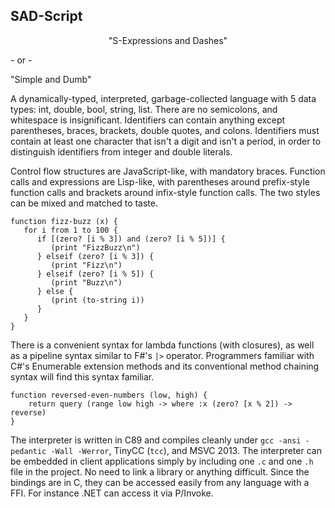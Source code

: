 SAD-Script
----------

<p align="center">
"S-Expressions and Dashes"

\- or -

"Simple and Dumb"
</p>

A dynamically-typed, interpreted, garbage-collected language with 5 data types: int, double, bool, string, list.  There are no semicolons, and whitespace is insignificant.  Identifiers can contain anything except parentheses, braces, brackets, double quotes, and colons.  Identifiers must contain at least one character that isn't a digit and isn't a period, in order to distinguish identifiers from integer and double literals.

Control flow structures are JavaScript-like, with mandatory braces.  Function calls and expressions are Lisp-like, with parentheses around prefix-style function calls and brackets around infix-style function calls.  The two styles can be mixed and matched to taste.

```
function fizz-buzz (x) {
   for i from 1 to 100 {
      if [(zero? [i % 3]) and (zero? [i % 5])] {
         (print "FizzBuzz\n")
      } elseif (zero? [i % 3]) {
         (print "Fizz\n")
      } elseif (zero? [i % 5]) {
         (print "Buzz\n")
      } else {
         (print (to-string i))
      }
   }
}
```

There is a convenient syntax for lambda functions (with closures), as well as a pipeline syntax similar to F#'s `|>` operator.  Programmers familiar with C#'s Enumerable extension methods and its conventional method chaining syntax will find this syntax familiar.

```
function reversed-even-numbers (low, high) {
	return query (range low high -> where :x (zero? [x % 2]) -> reverse)
}
```

The interpreter is written in C89 and compiles cleanly under `gcc -ansi -pedantic -Wall -Werror`, TinyCC (`tcc`), and MSVC 2013.  The interpreter can be embedded in client applications simply by including one `.c` and one `.h` file in the project.  No need to link a library or anything difficult.  Since the bindings are in C, they can be accessed easily from any language with a FFI.  For instance .NET can access it via P/Invoke.
